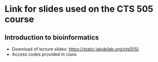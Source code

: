 # Link for slides used on the CTS 505 course

## Introduction to bioinformatics

* Download of lecture slides: https://static.jakobilab.org/cts505/
* Access codes provided in class

